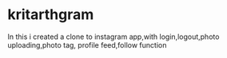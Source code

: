 # kritarthgram
In this i created a clone to instagram app,with login,logout,photo uploading,photo tag, profile feed,follow function

